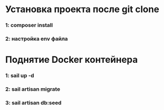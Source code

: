 # Установка проекта после git clone
### <p>1: composer install</p>
### <p>2: настройка env файла</p>

# Поднятие Docker контейнера
### <p>1: sail up -d</p>
### <p>2: sail artisan migrate</p>
### <p>3: sail artisan db:seed</p>
